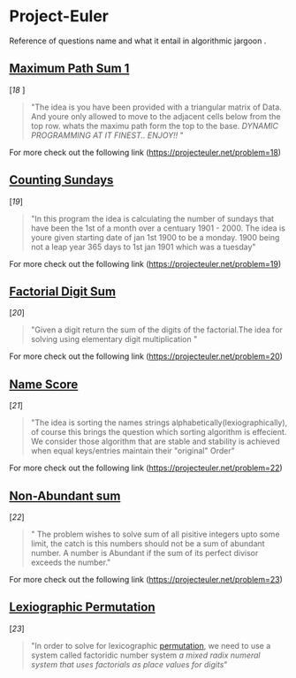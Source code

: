 # Project-Euler
Reference of questions name and what it entail in algorithmic jargoon .

 ## [Maximum Path Sum 1](https://github.com/Mike4847/Project-Euler/tree/main/maximum%20Sum%20I)
[_18_ ]
> "The idea is you have been provided with a triangular matrix of Data.
  And youre only allowed to move to the adjacent cells below from the top row.
  whats the  maximu path form the top to the base.
  _*DYNAMIC PROGRAMMING AT IT FINEST..
  ENJOY!!*_ "
  
For more check out the following link
(https://projecteuler.net/problem=18)

 ## [Counting Sundays](https://github.com/Mike4847/Project-Euler/tree/main/CountSundays)
 [_19_]
> "In this program the idea is calculating the number of sundays that have been the 1st of a month 
  over a centuary 1901 - 2000. The idea is youre given starting date of jan 1st 1900 to be a monday.
  1900 being not a leap year 365 days to 1st jan 1901 which was a tuesday"

  For more check out the following link
 (https://projecteuler.net/problem=19)

 ## [Factorial Digit Sum](https://github.com/Mike4847/Project-Euler/tree/main/FactorialSum)
 [_20_]
 > "Given a digit return the sum of the digits of the factorial.The idea for solving using elementary digit multiplication "

 For more check out the following link
 (https://projecteuler.net/problem=20)

 ## [Name Score](https://github.com/Mike4847/Project-Euler/tree/main/Names%20Score)
 [_21_]
 > "The idea is sorting the names strings alphabetically(lexiographically),
 of course this brings the question which sorting algorithm is effecient. 
 We consider those algorithm that are stable and stability is achieved when equal keys/entries maintain their "original" Order"

 For more check out the following link
 (https://projecteuler.net/problem=22)

 ## [Non-Abundant sum](https://github.com/Mike4847/Project-Euler/tree/main/Non-Abundant%Sum)
 [_22_]
 >" The problem wishes to solve sum of all pisitive integers upto some limit,
  the catch is this numbers should not be a sum of abundant number.
  A number is Abundant if the sum of its perfect divisor exceeds the number."

For more check out the following link
(https://projecteuler.net/problem=23)

## [Lexiographic Permutation](https://github.com/Mike4847/Project-Euler/tree/main/Lexiographic%Permutation)
[_23_]
>"In order to solve for lexicographic [permutation](https://en.wikipedia.org/wiki/Permutation), we need to use a system called factoridic number system *_a mixed radix numeral system that uses factorials as place values for digits_*"
